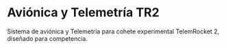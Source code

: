 # Aviónica y Telemetría TR2
Sistema de aviónica y Telemetría para cohete experimental TelemRocket 2, diseñado para competencia.
